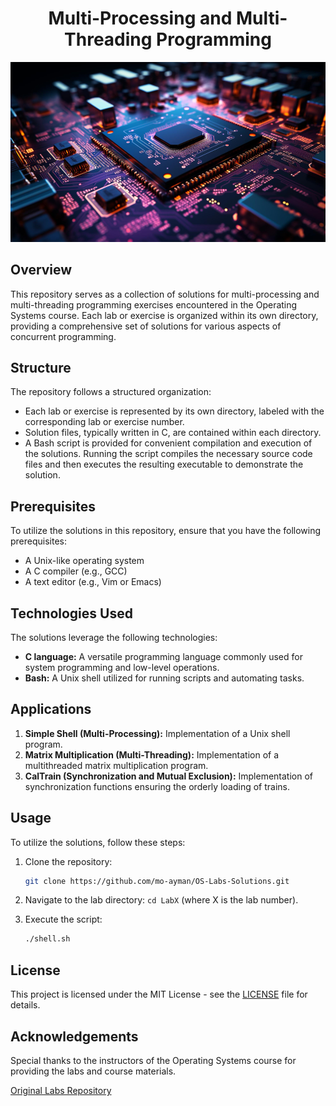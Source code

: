<h1 align="center">Multi-Processing and Multi-Threading Programming</h1>
<div align="center">
  <img src="./imgs/intro-img.jpg" alt="Computational Power" />
</div>

## Overview
This repository serves as a collection of solutions for multi-processing and multi-threading programming exercises encountered in the Operating Systems course. Each lab or exercise is organized within its own directory, providing a comprehensive set of solutions for various aspects of concurrent programming.

## Structure

The repository follows a structured organization:

- Each lab or exercise is represented by its own directory, labeled with the corresponding lab or exercise number.
- Solution files, typically written in C, are contained within each directory.
- A Bash script is provided for convenient compilation and execution of the solutions. Running the script compiles the necessary source code files and then executes the resulting executable to demonstrate the solution.

## Prerequisites

To utilize the solutions in this repository, ensure that you have the following prerequisites:

- A Unix-like operating system
- A C compiler (e.g., GCC)
- A text editor (e.g., Vim or Emacs)

## Technologies Used

The solutions leverage the following technologies:

- **C language:** A versatile programming language commonly used for system programming and low-level operations.
- **Bash:** A Unix shell utilized for running scripts and automating tasks.

## Applications

1. **Simple Shell (Multi-Processing):** Implementation of a Unix shell program.
2. **Matrix Multiplication (Multi-Threading):** Implementation of a multithreaded matrix multiplication program.
3. **CalTrain (Synchronization and Mutual Exclusion):** Implementation of synchronization functions ensuring the orderly loading of trains.

## Usage

To utilize the solutions, follow these steps:

1. Clone the repository:
   ```bash
   git clone https://github.com/mo-ayman/OS-Labs-Solutions.git
   ```

2. Navigate to the lab directory: `cd LabX` (where X is the lab number).

3. Execute the script:
   ```bash
   ./shell.sh
   ```

## License

This project is licensed under the MIT License - see the [LICENSE](https://github.com/mo-ayman/OS-Labs-Solutions/blob/main/LICENSE) file for details.

## Acknowledgements

Special thanks to the instructors of the Operating Systems course for providing the labs and course materials.

[Original Labs Repository](https://github.com/KhaledElTahan/Operating-Systems)
